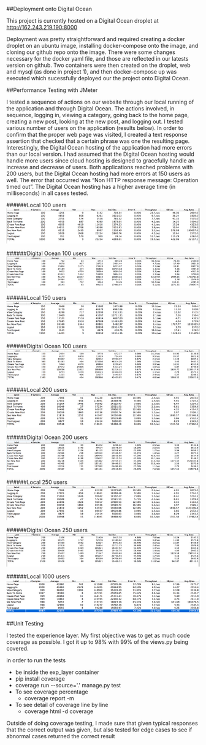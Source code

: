 ##Deployment onto Digital Ocean

This project is currently hosted on a Digital Ocean droplet at http://162.243.219.190:8000

Deployment was pretty straightforward and required creating a docker droplet on an ubuntu image, installing docker-compose onto the image, and cloning our github repo onto the image. There were some changes necessary for the docker yaml file, and those are reflected in our latests version on github. Two containers were then created on the droplet, web and mysql (as done in project 1), and then docker-compose up was executed which sucessfully deployed our the project onto Digital Ocean.




##Performance Testing with JMeter

I tested a sequence of actions on our website through our local running of the application and through Digital Ocean. The actions involved, in sequence, logging in, viewing a category, going back to the home page, creating a new post, looking at the new post, and logging out. I tested various number of users on the application (results below). In order to confirm that the proper web page was visited, I created a text response assertion that checked that a certain phrase was one the resulting page. Interestingly, the Digital Ocean hosting of the application had more errors than our local version. I had assumed that the Digital Ocean hosting would handle more users since cloud hosting is designed to gracefully handle an increase and decrease of users. Both applications reached problems with 200 users, but the Digital Ocean hosting had more errors at 150 users as well. The error that occurred was “Non HTTP response message: Operation timed out”. The Digital Ocean hosting has a higher average time (in milliseconds) in all cases tested. 

######Local 100 users
![100 users](./images/local-100users.png)

######Digital Ocean 100 users
![DO 100 users](./images/digitalocean-100users.png)

######Local 150 users
![150 users](./images/local-150users.png)

######Digital Ocean 100 users
![DO 150 users](./images/digitalocean-150users.png)

######Local 200 users
![200 users](./images/local-200users.png)

######Digital Ocean 200 users
![DO 200 users](./images/digitalocean-200users.png)

######Local 250 users
![250 users](./images/local-200users.png)

######Digital Ocean 250 users
![DO 250 users](./images/digitalocean-250users.png)

######Local 1000 users
![1000 users](./images/local-1000users.png)

##Unit Testing

I tested the experience layer. My first objective was to get as much code coverage as possible. I got it up to 98% with 99% of the views.py being covered. 

in order to run the tests 
* be inside the exp_layer container
* pip install coverage
* coverage run --source='.' manage.py test
* To see coverage percentage
  * coverage report -m
* To see detail of coverage line by line
  * coverage html -d coverage

Outside of doing coverage testing, I made sure that given typical responses that the correct output was given, but also tested for edge cases to see if abnormal cases returned the correct result
